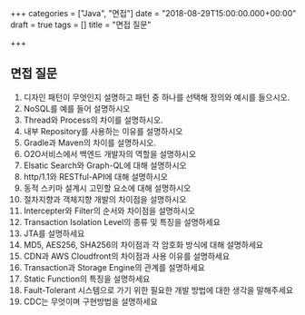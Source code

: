 +++
categories = ["Java", "면접"]
date = "2018-08-29T15:00:00.000+00:00"
draft = true
tags = []
title = "면접 질문"

+++
## 면접 질문

 1. 디자인 패턴이 무엇인지 설명하고 패턴 중 하나를 선택해 정의와 예시를 들으시오.
 2. NoSQL를 예를 들어 설명하시오
 3. Thread와 Process의 차이를 설명하시오.
 4. 내부 Repository를 사용하는 이유를 설명하시오
 5. Gradle과 Maven의 차이를 설명하시오.
 6. O2O서비스에서 백엔드 개발자의 역할을 설명하시오
 7. Elsatic Search와 Graph-QL에 대해 설명하시오
 8. http/1.1와 RESTful-API에 대해 설명하시오
 9. 동적 스키마 설계시 고민할 요소에 대해 설명하시오
10. 절차지향과 객체지향 개발의 차이점을 설명하시오
11. Intercepter와 Filter의 순서와 차이점을 설명하시오
12. Transaction Isolation Level의 종류 및 특징을 설명하세요
13. JTA를 설명하세요
14. MD5, AES256, SHA256의 차이점과 각 암호화 방식에 대해 설명하세요
15. CDN과 AWS Cloudfront의 차이점과 사용 이유를 설명하세요
16. Transaction과 Storage Engine의 관계를 설명하세요
17. Static Function의 특징을 설명하세요
18. Fault-Tolerant 시스템으로 가기 위한 필요한 개발 방법에 대한 생각을 말해주세요
19. CDC는 무엇이며 구현방법을 설명하세요 